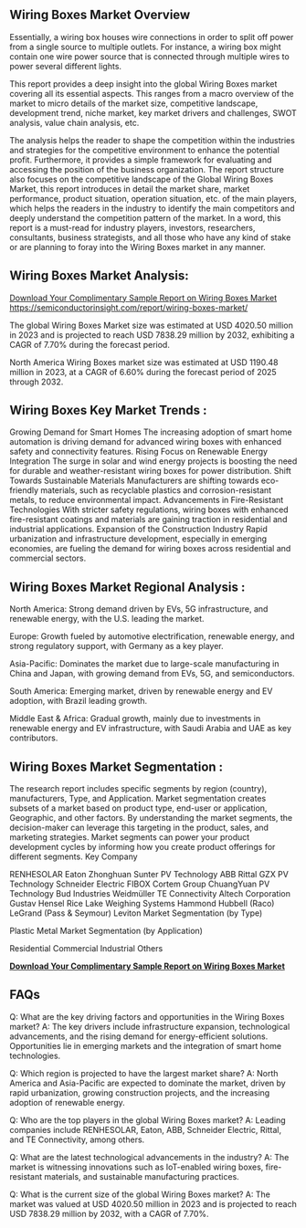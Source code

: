 ## Wiring Boxes Market Overview
Essentially, a wiring box houses wire connections in order to split off power from a single source to multiple outlets. For instance, a wiring box might contain one wire power source that is connected through multiple wires to power several different lights.

This report provides a deep insight into the global Wiring Boxes market covering all its essential aspects. This ranges from a macro overview of the market to micro details of the market size, competitive landscape, development trend, niche market, key market drivers and challenges, SWOT analysis, value chain analysis, etc.

The analysis helps the reader to shape the competition within the industries and strategies for the competitive environment to enhance the potential profit. Furthermore, it provides a simple framework for evaluating and accessing the position of the business organization. The report structure also focuses on the competitive landscape of the Global Wiring Boxes Market, this report introduces in detail the market share, market performance, product situation, operation situation, etc. of the main players, which helps the readers in the industry to identify the main competitors and deeply understand the competition pattern of the market.
In a word, this report is a must-read for industry players, investors, researchers, consultants, business strategists, and all those who have any kind of stake or are planning to foray into the Wiring Boxes market in any manner.

## Wiring Boxes Market Analysis:


[Download Your Complimentary Sample Report on Wiring Boxes Market]([url](https://semiconductorinsight.com/report/wiring-boxes-market/))
https://semiconductorinsight.com/report/wiring-boxes-market/
 

The global Wiring Boxes Market size was estimated at USD 4020.50 million in 2023 and is projected to reach USD 7838.29 million by 2032, exhibiting a CAGR of 7.70% during the forecast period.

North America Wiring Boxes market size was estimated at USD 1190.48 million in 2023, at a CAGR of 6.60% during the forecast period of 2025 through 2032.

## Wiring Boxes Key Market Trends  :
Growing Demand for Smart Homes
The increasing adoption of smart home automation is driving demand for advanced wiring boxes with enhanced safety and connectivity features.
Rising Focus on Renewable Energy Integration
The surge in solar and wind energy projects is boosting the need for durable and weather-resistant wiring boxes for power distribution.
Shift Towards Sustainable Materials
Manufacturers are shifting towards eco-friendly materials, such as recyclable plastics and corrosion-resistant metals, to reduce environmental impact.
Advancements in Fire-Resistant Technologies
With stricter safety regulations, wiring boxes with enhanced fire-resistant coatings and materials are gaining traction in residential and industrial applications.
Expansion of the Construction Industry
Rapid urbanization and infrastructure development, especially in emerging economies, are fueling the demand for wiring boxes across residential and commercial sectors.

## Wiring Boxes Market Regional Analysis :

North America:
Strong demand driven by EVs, 5G infrastructure, and renewable energy, with the U.S. leading the market.

Europe:
Growth fueled by automotive electrification, renewable energy, and strong regulatory support, with Germany as a key player.

Asia-Pacific:
Dominates the market due to large-scale manufacturing in China and Japan, with growing demand from EVs, 5G, and semiconductors.

South America:
Emerging market, driven by renewable energy and EV adoption, with Brazil leading growth.

Middle East & Africa:
Gradual growth, mainly due to investments in renewable energy and EV infrastructure, with Saudi Arabia and UAE as key contributors.

## Wiring Boxes Market Segmentation :
The research report includes specific segments by region (country), manufacturers, Type, and Application. Market segmentation creates subsets of a market based on product type, end-user or application, Geographic, and other factors. By understanding the market segments, the decision-maker can leverage this targeting in the product, sales, and marketing strategies. Market segments can power your product development cycles by informing how you create product offerings for different segments.
Key Company

RENHESOLAR
Eaton
Zhonghuan Sunter PV Technology
ABB
Rittal
GZX PV Technology
Schneider Electric
FIBOX
Cortem Group
ChuangYuan PV Technology
Bud Industries
Weidmüller
TE Connectivity
Altech Corporation
Gustav Hensel
Rice Lake Weighing Systems
Hammond
Hubbell (Raco)
LeGrand (Pass & Seymour)
Leviton
Market Segmentation (by Type)

Plastic
Metal
Market Segmentation (by Application)

Residential
Commercial
Industrial
Others


**[Download Your Complimentary Sample Report on Wiring Boxes Market]([url](https://semiconductorinsight.com/report/wiring-boxes-market/))**

## FAQs
 

Q: What are the key driving factors and opportunities in the Wiring Boxes market?
A: The key drivers include infrastructure expansion, technological advancements, and the rising demand for energy-efficient solutions. Opportunities lie in emerging markets and the integration of smart home technologies.

Q: Which region is projected to have the largest market share?
A: North America and Asia-Pacific are expected to dominate the market, driven by rapid urbanization, growing construction projects, and the increasing adoption of renewable energy.

Q: Who are the top players in the global Wiring Boxes market?
A: Leading companies include RENHESOLAR, Eaton, ABB, Schneider Electric, Rittal, and TE Connectivity, among others.

Q: What are the latest technological advancements in the industry?
A: The market is witnessing innovations such as IoT-enabled wiring boxes, fire-resistant materials, and sustainable manufacturing practices.

Q: What is the current size of the global Wiring Boxes market?
A: The market was valued at USD 4020.50 million in 2023 and is projected to reach USD 7838.29 million by 2032, with a CAGR of 7.70%.
